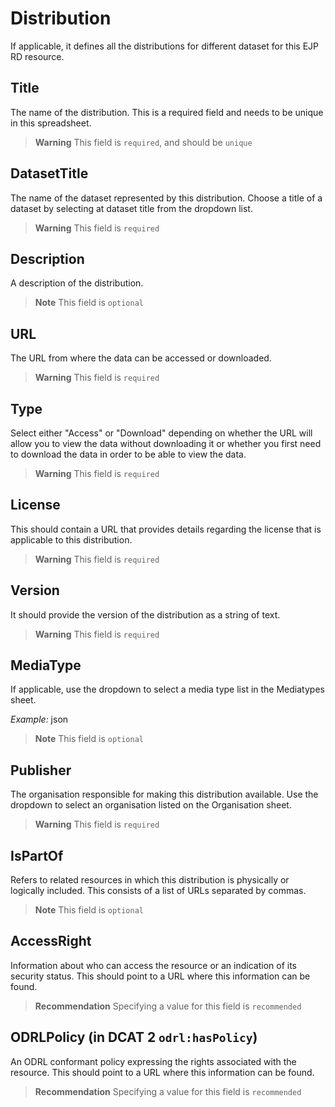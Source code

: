 # Distribution
If applicable, it defines all the distributions for different dataset for this EJP RD resource.

## Title
The name of the distribution. This is a required field and needs to be unique in this spreadsheet.
> **Warning** This field is `required`, and should be `unique`

## DatasetTitle
The name of the dataset represented by this distribution. Choose a title of a dataset by selecting at dataset title from the 
dropdown list.
> **Warning** This field is `required`

## Description
A description of the distribution.
> **Note** This field is `optional`

## URL
The URL from where the data can be accessed or downloaded.
> **Warning** This field is `required`

## Type
Select either "Access" or "Download" depending on whether the URL will allow you to view the data without downloading it 
or whether you first need to download the data in order to be able to view the data.
> **Warning** This field is `required`

## License
This should contain a URL that provides details regarding the license that is applicable to this distribution.
> **Warning** This field is `required`

## Version
It should provide the version of the distribution as a string of text.
> **Warning** This field is `required`

## MediaType
If applicable, use the dropdown to select a media type list in the Mediatypes sheet. 

*Example:*
json
> **Note** This field is `optional`

## Publisher
The organisation responsible for making this distribution available. Use the dropdown to select an organisation listed
on the Organisation sheet.
> **Warning** This field is `required`

## IsPartOf
Refers to related resources in which this distribution is physically or logically included. This consists of a list of URLs
separated by commas.
> **Note** This field is `optional`

## AccessRight
Information about who can access the resource or an indication of its security status. This should
point to a URL where this information can be found.

> **Recommendation** Specifying a value for this field is `recommended`

## ODRLPolicy (in DCAT 2 `odrl:hasPolicy`)
An ODRL conformant policy expressing the rights associated with the resource. This should point to
a URL where this information can be found.

> **Recommendation** Specifying a value for this field is `recommended`